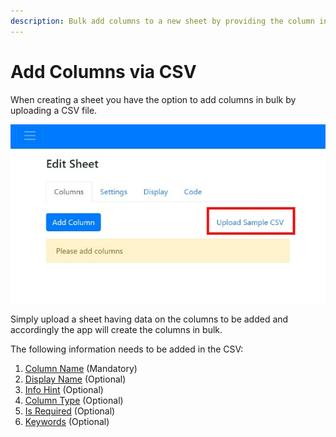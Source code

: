 ```yaml
---
description: Bulk add columns to a new sheet by providing the column info in a CSV file.
---
```


# Add Columns via CSV

When creating a sheet you have the option to add columns in bulk by uploading a CSV file.

![Add columns in bulk via CSV](../.gitbook/assets/bulk-columns.jpg)

Simply upload a sheet having data on the columns to be added and accordingly the app will create the columns in bulk. 

The following information needs to be added in the CSV:

1. [Column Name](https://help.csvbox.io/getting-started/sheet-options#column-name) (Mandatory) 
2. [Display Name](https://help.csvbox.io/getting-started/sheet-options#display-label) (Optional)
3. [Info Hint](https://help.csvbox.io/getting-started/sheet-options#info-hint) (Optional) 
4. [Column Type](https://help.csvbox.io/getting-started/sheet-options#column-type) (Optional)  
5. [Is Required](https://help.csvbox.io/getting-started/sheet-options#required) (Optional) 
6. [Keywords](https://help.csvbox.io/getting-started/sheet-options#matching-keywords) (Optional) 

